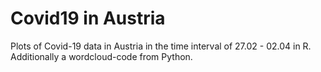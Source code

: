# Covid19 in Austria
 Plots of Covid-19 data in Austria in the time interval of 27.02 - 02.04 in R. Additionally a wordcloud-code from Python.
